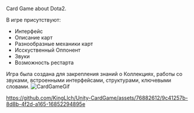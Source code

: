 Card Game about Dota2.

В игре присутствуют:
- Интерфейс
- Описание карт
- Разнообразные механики карт
- Исскуственный Оппонент
- Звуки
- Возможность рестарта

Игра была создана для закрепления знаний о Коллекциях, работы со звуками, встроенными интерфейсами, структурами, ключевыми словами.
![CardGameGif](https://github.com/KingLlch/CardGame/assets/76882612/7ab189ee-30b3-4f21-8844-c828f90d736f)

https://github.com/KingLlch/Unity-CardGame/assets/76882612/9c41257b-8d8b-4f2d-a165-16852294895e


